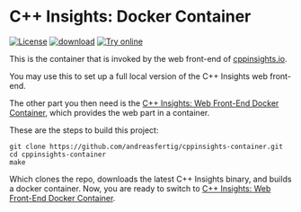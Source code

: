 # C++ Insights: Docker Container

[![License](https://img.shields.io/badge/license-MIT-blue.svg)](https://opensource.org/licenses/MIT)
[![download](https://img.shields.io/badge/latest-download-blue.svg)](https://github.com/andreasfertig/cppinsights-container/releases)
[![Try online](https://img.shields.io/badge/try-online-blue.svg)](https://cppinsights.io)


This is the container that is invoked by the web front-end of [cppinsights.io](https://cppinsights.io/).

You may use this to set up a full local version of the C++ Insights web front-end.

The other part you then need is the [C++ Insights: Web Front-End Docker Container](https://github.com/andreasfertig/cppinsights-webfrontend-container), which provides the web part in a container.

These are the steps to build this project:

```
git clone https://github.com/andreasfertig/cppinsights-container.git
cd cppinsights-container
make
```

Which clones the repo, downloads the latest C++ Insights binary, and builds a docker container. Now, you are ready to
switch to [C++ Insights: Web Front-End Docker Container](https://github.com/andreasfertig/cppinsights-webfrontend-container).

